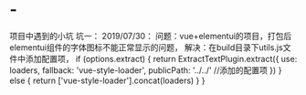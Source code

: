 # -
项目中遇到的小坑
坑一：
2019/07/30：
    问题：vue+elementui的项目，打包后elementui组件的字体图标不能正常显示的问题，
    解决：在build目录下utils.js文件中添加配置项，
    if (options.extract) {
      return ExtractTextPlugin.extract({
        use: loaders,
        fallback: 'vue-style-loader',
        publicPath: '../../'    //添加的配置项
      })
    } else {
      return ['vue-style-loader'].concat(loaders)
    }
  }
